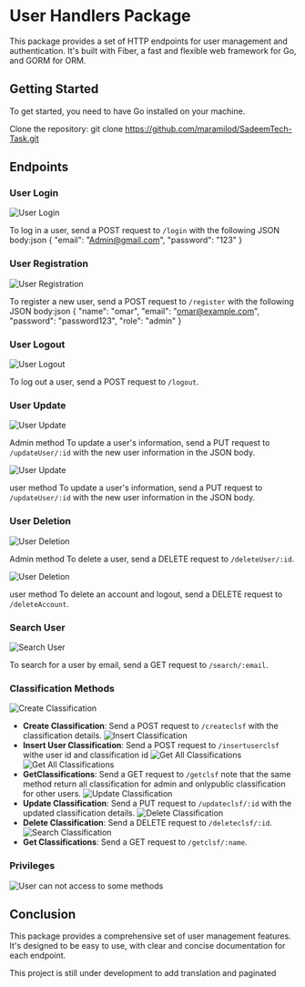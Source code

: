 # User Handlers Package

This package provides a set of HTTP endpoints for user management and authentication. It's built with Fiber, a fast and flexible web framework for Go, and GORM for ORM.

## Getting Started

To get started, you need to have Go installed on your machine.

Clone the repository:
git clone https://github.com/maramilod/SadeemTech-Task.git


## Endpoints


### User Login

![User Login](img/login-admin.png)

To log in a user, send a POST request to `/login` with the following JSON body:json { "email": "Admin@gmail.com", "password": "123" }



### User Registration

![User Registration](img/register.png)

To register a new user, send a POST request to `/register` with the following JSON body:json { "name": "omar", "email": "omar@example.com", "password": "password123", "role": "admin" }


### User Logout

![User Logout](img/logout.png)

To log out a user, send a POST request to `/logout`.

### User Update

![User Update](img/updateUser-id.png)

Admin method To update a user's information, send a PUT request to `/updateUser/:id` with the new user information in the JSON body.

![User Update](img/updateuser.png)

user method To update a user's information, send a PUT request to `/updateUser/:id` with the new user information in the JSON body.

### User Deletion

![User Deletion](img/deleteUser-id.png)

Admin method To delete a user, send a DELETE request to `/deleteUser/:id`.

![User Deletion](img/deleteAccount.png)

user method To delete an account and logout, send a DELETE request to `/deleteAccount`.
### Search User

![Search User](img/search.png)

To search for a user by email, send a GET request to `/search/:email`.

### Classification Methods

![Create Classification](img/createclsf.png)
- **Create Classification**: Send a POST request to `/createclsf` with the classification details.
![Insert Classification](img/user-clsf-insert.png)
- **Insert User Classification**: Send a POST request to `/insertuserclsf` withe user id and classification id
![Get All Classifications](img/getclsf-admin.png)
![Get All Classifications](img/getclsf-user-public.png)
- **GetClassifications**: Send a GET request to `/getclsf`
note that the same method return all classification for admin and onlypublic classification for other users.
![Update Classification](img/updateclsf-admin.png)
- **Update Classification**: Send a PUT request to `/updateclsf/:id` with the updated classification details.
![Delete Classification](img/delete-clsf.png)
- **Delete Classification**: Send a DELETE request to `/deleteclsf/:id`.
![Search Classification](img/search-clsf.png)
- **Get Classifications**: Send a GET request to `/getclsf/:name`.

### Privileges
![User can not access to some methods](img/403.png)

## Conclusion

This package provides a comprehensive set of user management features. It's designed to be easy to use, with clear and concise documentation for each endpoint.

This project is still under development to add translation and paginated

